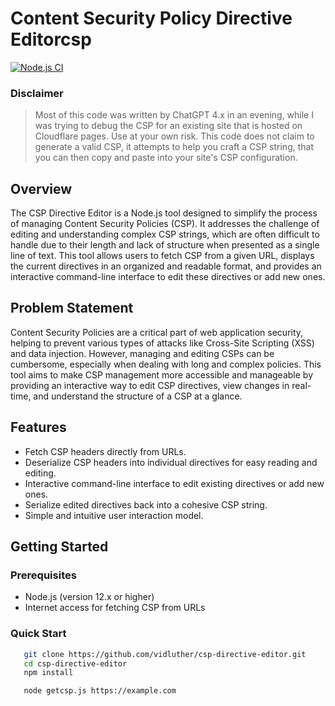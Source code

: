 # Content Security Policy Directive Editorcsp
[![Node.js CI](https://github.com/vidluther/csp-directive-editor/actions/workflows/node.js.yml/badge.svg)](https://github.com/vidluther/csp-directive-editor/actions/workflows/node.js.yml)

### Disclaimer

> Most of this code was written by ChatGPT 4.x in an evening, while I was trying to debug the CSP for an existing site that is hosted on Cloudflare pages. Use at your own risk.
This code does not claim to generate a valid CSP, it attempts to help you craft a CSP string, that you can then copy and paste into your site's CSP configuration.


## Overview

The CSP Directive Editor is a Node.js tool designed to simplify the process of managing Content Security Policies (CSP). It addresses the challenge of editing and understanding complex CSP strings, which are often difficult to handle due to their length and lack of structure when presented as a single line of text. This tool allows users to fetch CSP from a given URL, displays the current directives in an organized and readable format, and provides an interactive command-line interface to edit these directives or add new ones.

## Problem Statement

Content Security Policies are a critical part of web application security, helping to prevent various types of attacks like Cross-Site Scripting (XSS) and data injection. However, managing and editing CSPs can be cumbersome, especially when dealing with long and complex policies. This tool aims to make CSP management more accessible and manageable by providing an interactive way to edit CSP directives, view changes in real-time, and understand the structure of a CSP at a glance.


## Features

- Fetch CSP headers directly from URLs.
- Deserialize CSP headers into individual directives for easy reading and editing.
- Interactive command-line interface to edit existing directives or add new ones.
- Serialize edited directives back into a cohesive CSP string.
- Simple and intuitive user interaction model.

## Getting Started

### Prerequisites

- Node.js (version 12.x or higher)
- Internet access for fetching CSP from URLs

### Quick Start

```bash
   git clone https://github.com/vidluther/csp-directive-editor.git
   cd csp-directive-editor
   npm install

   node getcsp.js https://example.com 
```
